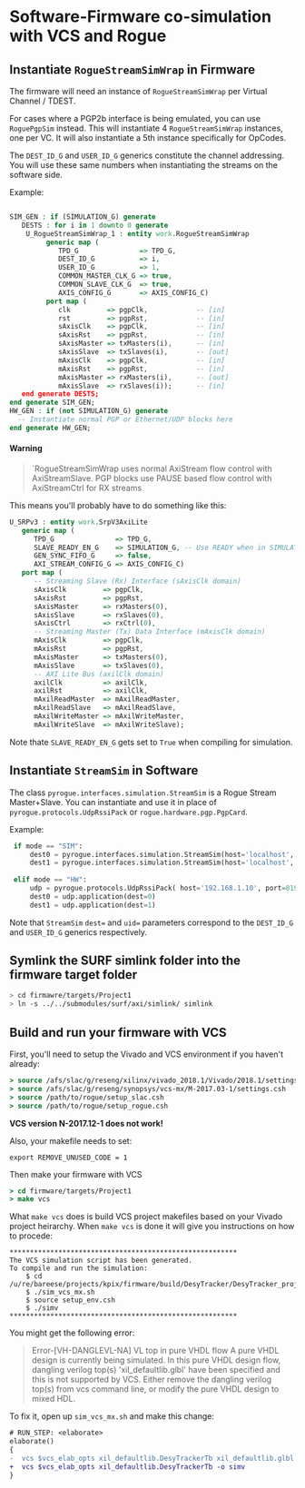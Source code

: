 # Software-Firmware co-simulation with VCS and Rogue

## Instantiate `RogueStreamSimWrap` in Firmware

The firmware will need an instance of `RogueStreamSimWrap` per Virtual Channel / TDEST.

For cases where a PGP2b interface is being emulated, you can use `RoguePgpSim` instead.
This will instantiate 4 `RogueStreamSimWrap` instances, one per VC. It will also
instantiate a 5th instance specifically for OpCodes.

The `DEST_ID_G` and `USER_ID_G` generics constitute the channel addressing.
You will use these same numbers when instantiating the streams on the software side.

Example:

``` VHDL

SIM_GEN : if (SIMULATION_G) generate
   DESTS : for i in 1 downto 0 generate
    U_RogueStreamSimWrap_1 : entity work.RogueStreamSimWrap
         generic map (
            TPD_G               => TPD_G,
            DEST_ID_G           => i,
            USER_ID_G           => 1,
            COMMON_MASTER_CLK_G => true,
            COMMON_SLAVE_CLK_G  => true,
            AXIS_CONFIG_G       => AXIS_CONFIG_C)
         port map (
            clk         => pgpClk,            -- [in]
            rst         => pgpRst,            -- [in]
            sAxisClk    => pgpClk,            -- [in]
            sAxisRst    => pgpRst,            -- [in]
            sAxisMaster => txMasters(i),      -- [in]
            sAxisSlave  => txSlaves(i),       -- [out]
            mAxisClk    => pgpClk,            -- [in]
            mAxisRst    => pgpRst,            -- [in]
            mAxisMaster => rxMasters(i),      -- [out]
            mAxisSlave  => rxSlaves(i));      -- [in]
   end generate DESTS;
end generate SIM_GEN;
HW_GEN : if (not SIMULATION_G) generate
  -- Instantiate normal PGP or Ethernet/UDP blocks here
end generate HW_GEN;
```

#### Warning

> `RogueStreamSimWrap uses normal AxiStream flow control with AxiStreamSlave.
> PGP blocks use PAUSE based flow control with AxiStreamCtrl for RX streams

This means you'll probably have to do something like this:

``` VHDL
U_SRPv3 : entity work.SrpV3AxiLite
   generic map (
      TPD_G               => TPD_G,
      SLAVE_READY_EN_G    => SIMULATION_G, -- Use READY when in SIMULATION mode
      GEN_SYNC_FIFO_G     => false,
      AXI_STREAM_CONFIG_G => AXIS_CONFIG_C)
   port map (
      -- Streaming Slave (Rx) Interface (sAxisClk domain) 
      sAxisClk         => pgpClk,
      sAxisRst         => pgpRst,
      sAxisMaster      => rxMasters(0),
      sAxisSlave       => rxSlaves(0),
      sAxisCtrl        => rxCtrl(0),
      -- Streaming Master (Tx) Data Interface (mAxisClk domain)
      mAxisClk         => pgpClk,
      mAxisRst         => pgpRst,
      mAxisMaster      => txMasters(0),
      mAxisSlave       => txSlaves(0),
      -- AXI Lite Bus (axilClk domain)
      axilClk          => axilClk,
      axilRst          => axilClk,
      mAxilReadMaster  => mAxilReadMaster,
      mAxilReadSlave   => mAxilReadSlave,
      mAxilWriteMaster => mAxilWriteMaster,
      mAxilWriteSlave  => mAxilWriteSlave);
```

Note thate `SLAVE_READY_EN_G` gets set to `True` when compiling for simulation.

## Instantiate `StreamSim` in Software

The class `pyrogue.interfaces.simulation.StreamSim` is a Rogue Stream Master+Slave.
You can instantiate and use it in place of `pyrogue.protocols.UdpRssiPack` or `rogue.hardware.pgp.PgpCard`.

Example:

```python
 if mode == "SIM":
     dest0 = pyrogue.interfaces.simulation.StreamSim(host='localhost', dest=0, uid=1, ssi=True)
     dest1 = pyrogue.interfaces.simulation.StreamSim(host='localhost', dest=1, uid=1, ssi=True)
 
 elif mode == "HW":
     udp = pyrogue.protocols.UdpRssiPack( host='192.168.1.10', port=8192, packVer=2 )                
     dest0 = udp.application(dest=0)
     dest1 = udp.application(dest=1)
```

Note that `StreamSim` `dest=` and `uid=` parameters correspond to the `DEST_ID_G` and `USER_ID_G` generics respectively.

## Symlink the SURF simlink folder into the firmware target folder

```bash
> cd firmawre/targets/Project1
> ln -s ../../submodules/surf/axi/simlink/ simlink
```

## Build and run your firmware with VCS

First, you'll need to setup the Vivado and VCS environment if you haven't already:

```tcsh
> source /afs/slac/g/reseng/xilinx/vivado_2018.1/Vivado/2018.1/settings64.csh
> source /afs/slac/g/reseng/synopsys/vcs-mx/M-2017.03-1/settings.csh
> source /path/to/rogue/setup_slac.csh
> source /path/to/rogue/setup_rogue.csh
```

**VCS version N-2017.12-1 does not work!**

Also, your makefile needs to set:

```export REMOVE_UNUSED_CODE = 1```

Then make your firmware with VCS

```tcsh
> cd firmware/targets/Project1
> make vcs
```

What `make vcs` does is build VCS project makefiles based on your Vivado project heirarchy.
When `make vcs` is done it will give you instructions on how to procede:


```
********************************************************
The VCS simulation script has been generated.
To compile and run the simulation:
	$ cd /u/re/bareese/projects/kpix/firmware/build/DesyTracker/DesyTracker_project.sim/sim_1/behav/
	$ ./sim_vcs_mx.sh
	$ source setup_env.csh
	$ ./simv
********************************************************
```

You might get the following error:

>Error-[VH-DANGLEVL-NA] VL top in pure VHDL flow
>  A pure VHDL design is currently being simulated. In this pure VHDL design 
>  flow, dangling verilog top(s) 'xil_defaultlib.glbl' have been specified and 
>  this is not supported by VCS.
>  Either remove the dangling verilog top(s) from vcs command line, or modify 
>  the pure VHDL design to mixed HDL.

To fix it, open up `sim_vcs_mx.sh` and make this change:
```diff
# RUN_STEP: <elaborate>
elaborate()
{
-  vcs $vcs_elab_opts xil_defaultlib.DesyTrackerTb xil_defaultlib.glbl -o simv
+  vcs $vcs_elab_opts xil_defaultlib.DesyTrackerTb -o simv
}
```
